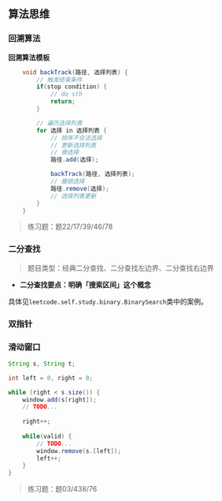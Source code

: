 
## 算法思维

### 回溯算法

**回溯算法模板**

```java
    void backTrack(路径, 选择列表) {
        // 触发结束条件
        if(stop condition) {
            // do sth
            return;
        }

        // 遍历选择列表
        for 选择 in 选择列表 {
            // 排序不合法选择
            // 更新选择列表
            // 做选择
            路径.add(选择);

            backTrack(路径, 选择列表);
            // 撤销选择
            路径.remove(选择);
            // 选择列表更新
        }
    }
```

> 练习题：题22/17/39/46/78



### 二分查找

> 题目类型：经典二分查找、二分查找左边界、二分查找右边界

- **二分查找要点：明确「搜索区间」这个概念**

具体见`leetcode.self.study.binary.BinarySearch`类中的案例。



### 双指针



### 滑动窗口

```java
String s, String t;

int left = 0, right = 0;

while (right < s.size()) {
    window.add(s[right]);
    // TODO...
    
    right++;
    
    while(valid) {
        // TODO...
        window.remove(s.[left]);
        left++;
    }
}
```

> 练习题：题03/438/76

